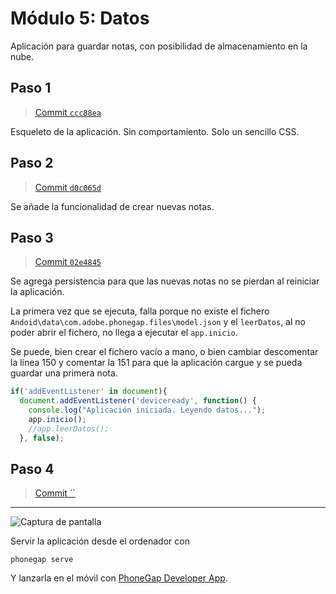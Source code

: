 # Módulo 5: Datos

Aplicación para guardar notas, con posibilidad de almacenamiento en la nube.

## Paso 1

> [Commit `ccc88ea`](https://github.com/pacoqueen/ejercicios_phonegap/tree/ccc88ea1252d7eb13351abbe034cd85d1784e82b)

Esqueleto de la aplicación. Sin comportamiento. Solo un sencillo CSS.


## Paso 2

> [Commit `d0c065d`](https://github.com/pacoqueen/ejercicios_phonegap/tree/d0c065d0804ec903e9d4f18177415726e85b3822)

Se añade la funcionalidad de crear nuevas notas.

## Paso 3

> [Commit `02e4845`](https://github.com/pacoqueen/ejercicios_phonegap/tree/02e48457f680053f63b8474ee1499e1f4721379a)

Se agrega persistencia para que las nuevas notas no se pierdan al reiniciar la aplicación.

La primera vez que se ejecuta, falla porque no existe el fichero `Andoid\data\com.adobe.phonegap.files\model.json` y el `leerDatos`, al no poder abrir el fichero, no llega a ejecutar el `app.inicio`.

Se puede, bien crear el fichero vacío a mano, o bien cambiar descomentar la línea 150 y comentar la 151 para que la aplicación cargue y se pueda guardar una primera nota.

```javascript
if('addEventListener' in document){
  document.addEventListener('deviceready', function() {
    console.log("Aplicación iniciada. Leyendo datos...");
    app.inicio();
    //app.leerDatos();
  }, false);
```

## Paso 4

> [Commit ``](https://github.com/pacoqueen/ejercicios_phonegap/tree/)



---

![Captura de pantalla](www/img/.png)

Servir la aplicación desde el ordenador con
```
phonegap serve
```
Y lanzarla en el móvil con [PhoneGap Developer App](http://docs.phonegap.com/getting-started/2-install-mobile-app/).
